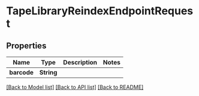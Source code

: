 # TapeLibraryReindexEndpointRequest

## Properties

Name | Type | Description | Notes
------------ | ------------- | ------------- | -------------
**barcode** | **String** |  | 

[[Back to Model list]](../#documentation-for-models) [[Back to API list]](../#documentation-for-api-endpoints) [[Back to README]](../)


